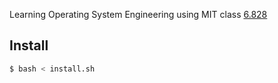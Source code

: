 Learning Operating System Engineering using MIT class [6.828](https://pdos.csail.mit.edu/6.828/2017/overview.html)

## Install
```sh
$ bash < install.sh
```
